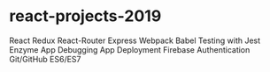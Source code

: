 # react-projects-2019
React
Redux
React-Router
Express
Webpack
Babel
Testing with Jest
Enzyme
App Debugging
App Deployment
Firebase
Authentication
Git/GitHub
ES6/ES7
